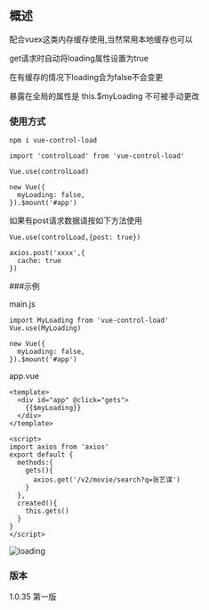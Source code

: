 ## 概述

配合vuex这类内存缓存使用,当然常用本地缓存也可以

get请求时自动将loading属性设置为true

在有缓存的情况下loading会为false不会变更

暴露在全局的属性是 this.$myLoading 不可被手动更改

### 使用方式

```
npm i vue-control-load

import 'controlLoad' from 'vue-control-load'

Vue.use(controlLoad)

new Vue({
  myLoading: false,
}).$mount('#app')
```


如果有post请求数据请按如下方法使用

```
Vue.use(controlLoad,{post: true})

axios.post('xxxx',{
  cache: true
})
```

###示例

main.js
```
import MyLoading from 'vue-control-load'
Vue.use(MyLoading)

new Vue({
  myLoading: false,
}).$mount('#app')

```

app.vue
```
<template>
  <div id="app" @click="gets">
    {{$myLoading}}
  </div>
</template>

<script>
import axios from 'axios'
export default {
  methods:{
    gets(){
      axios.get('/v2/movie/search?q=张艺谋')
    }
  },
  created(){
    this.gets()
  }
}
</script>
```

![loading](./src/img/loading.gif')



### 版本

1.0.35 第一版